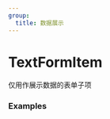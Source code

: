 ```yaml
---
group:
  title: 数据展示
---
```


# TextFormItem

仅用作展示数据的表单子项

### Examples

<code src="../../src/text-form-item/demo/demo.jsx" />
